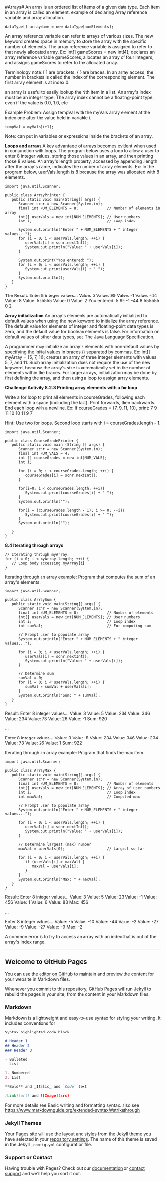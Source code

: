 #Arrays#
An array is an ordered list of items of a given data type. 
Each item in an array is called an element.
example of declaring Array reference variable and array allocation.
```
dataType[] arrayName = new dataType[numElements];
```
An array reference variable can refer to arrays of various sizes. The new keyword creates space in memory to store the array with the specific number of elements. The array reference variable is assigned to refer to that newly allocated array. Ex: int[] gameScores = new int[4]; declares an array reference variable gameScores, allocates an array of four integers, and assigns gameScores to refer to the allocated array.

Terminology note: [ ] are brackets. { } are braces. In an array access, the number in brackets is called the index of the corresponding element.
The first array element is at index 0.

an array is useful to easily lookup the Nth item in a list.
An array's index must be an integer type. The array index cannot be a floating-point type, even if the value is 0.0, 1.0, etc

Example Problem:
Assign tempVal with the myVals array element at the index one after the value held in variable i.
```
tempVal = myVals[i+1];
```
Note: can put in variables or expressions inside the brackets of an array.

**Loops and arrays**
A key advantage of arrays becomes evident when used in conjunction with loops. The program below uses a loop to allow a user to enter 8 integer values, storing those values in an array, and then printing those 8 values.
An array's length property, accessed by appending .length after the array's name, indicates the number of array elements. Ex: In the program below, userVals.length is 8 because the array was allocated with 8 elements.

```
import java.util.Scanner;

public class ArrayPrinter {
   public static void main(String[] args) {
      Scanner scnr = new Scanner(System.in);
      final int NUM_ELEMENTS = 8;             // Number of elements in array
      int[] userVals = new int[NUM_ELEMENTS]; // User numbers
      int i;                                  // Loop index

      System.out.println("Enter " + NUM_ELEMENTS + " integer values...");
      for (i = 0; i < userVals.length; ++i) {
         userVals[i] = scnr.nextInt();
         System.out.println("Value: " + userVals[i]);
      }
      
      System.out.print("You entered: ");
      for (i = 0; i < userVals.length; ++i) {
         System.out.print(userVals[i] + " ");
      }
      System.out.println();
   }
}
```
The Result: 
Enter 8 integer values...
Value: 5
Value: 99
Value: -1
Value: -44
Value: 8
Value: 555555
Value: 0
Value: 2
You entered: 5 99 -1 -44 8 555555 0 2

**Array initialization**
An array's elements are automatically initialized to default values when using the new keyword to initialize the array reference. The default value for elements of integer and floating-point data types is zero, and the default value for boolean elements is false. For information on default values of other data types, see The Java Language Specification.

A programmer may initialize an array's elements with non-default values by specifying the initial values in braces {} separated by commas. Ex: int[] myArray = {5, 7, 11}; creates an array of three integer elements with values 5, 7, and 11. Such array initialization does not require the use of the new keyword, because the array's size is automatically set to the number of elements within the braces. For larger arrays, initialization may be done by first defining the array, and then using a loop to assign array elements.

**Challenge Activity 8.2.3 Printing array elements with a for loop**

Write a for loop to print all elements in courseGrades, following each element with a space (including the last). Print forwards, then backwards. End each loop with a newline. Ex: If courseGrades = {7, 9, 11, 10}, print:
7 9 11 10 
10 11 9 7 

Hint: Use two for loops. Second loop starts with i = courseGrades.length - 1.

```
import java.util.Scanner;

public class CourseGradePrinter {
   public static void main (String [] args) {
      Scanner scnr = new Scanner(System.in);
      final int NUM_VALS = 4;
      int [] courseGrades = new int[NUM_VALS];
      int i;

      for (i = 0; i < courseGrades.length; ++i) {
         courseGrades[i] = scnr.nextInt();
      }

      for(i=0; i < courseGrades.length; ++i){
         System.out.print(courseGrades[i] + " ");
      }
      System.out.println("");
      
      for(i = (courseGrades.length - 1); i >= 0; --i){
         System.out.print(courseGrades[i] + " ");
      }
      System.out.println("");

   }
}
```
**8.4 Iterating through arrays**
```
// Iterating through myArray
for (i = 0; i < myArray.length; ++i) {
   // Loop body accessing myArray[i]
}
```
Iterating through an array example: Program that computes the sum of an array's elements.

```
import java.util.Scanner;

public class ArraySum {
   public static void main(String[] args) {
      Scanner scnr = new Scanner(System.in);
      final int NUM_ELEMENTS = 8;             // Number of elements
      int[] userVals = new int[NUM_ELEMENTS]; // User numbers
      int i;                                  // Loop index
      int sumVal;                             // For computing sum

      // Prompt user to populate array
      System.out.println("Enter " + NUM_ELEMENTS + " integer values...");
      
      for (i = 0; i < userVals.length; ++i) {
         userVals[i] = scnr.nextInt();
         System.out.println("Value: " + userVals[i]);
      }

      // Determine sum
      sumVal = 0;
      for (i = 0; i < userVals.length; ++i) {
         sumVal = sumVal + userVals[i];
      }
      System.out.println("Sum: " + sumVal);
   }
}
```
Result:
Enter 8 integer values...
Value: 3
Value: 5
Value: 234
Value: 346
Value: 234
Value: 73
Value: 26
Value: -1
Sum: 920

...

Enter 8 integer values...
Value: 3
Value: 5
Value: 234
Value: 346
Value: 234
Value: 73
Value: 26
Value: 1
Sum: 922

Iterating through an array example: Program that finds the max item.
```
import java.util.Scanner;

public class ArrayMax {
   public static void main(String[] args) {
      Scanner scnr = new Scanner(System.in);
      final int NUM_ELEMENTS = 8;             // Number of elements
      int[] userVals = new int[NUM_ELEMENTS]; // Array of user numbers
      int i;                                  // Loop index
      int maxVal;                             // Computed max

      // Prompt user to populate array
      System.out.println("Enter " + NUM_ELEMENTS + " integer values...");
      
      for (i = 0; i < userVals.length; ++i) {
         userVals[i] = scnr.nextInt();
         System.out.println("Value: " + userVals[i]);
      }

      // Determine largest (max) number
      maxVal = userVals[0];                   // Largest so far
      
      for (i = 0; i < userVals.length; ++i) {
         if (userVals[i] > maxVal) {
            maxVal = userVals[i];
         }
      }
      System.out.println("Max: " + maxVal);
   }
}
```
Result:
Enter 8 integer values...
Value: 3
Value: 5
Value: 23
Value: -1
Value: 456
Value: 1
Value: 6
Value: 83
Max: 456

...

Enter 8 integer values...
Value: -5
Value: -10
Value: -44
Value: -2
Value: -27
Value: -9
Value: -27
Value: -9
Max: -2

A common error is to try to access an array with an index that is out of the array's index range.



*******************************************************************************************************************************************************************
## Welcome to GitHub Pages

You can use the [editor on GitHub](https://github.com/float437/Programming1Notes/edit/gh-pages/index.md) to maintain and preview the content for your website in Markdown files.

Whenever you commit to this repository, GitHub Pages will run [Jekyll](https://jekyllrb.com/) to rebuild the pages in your site, from the content in your Markdown files.

### Markdown

Markdown is a lightweight and easy-to-use syntax for styling your writing. It includes conventions for

```markdown
Syntax highlighted code block

# Header 1
## Header 2
### Header 3

- Bulleted
- List

1. Numbered
2. List

**Bold** and _Italic_ and `Code` text

[Link](url) and ![Image](src)
```

For more details see [Basic writing and formatting syntax](https://docs.github.com/en/github/writing-on-github/getting-started-with-writing-and-formatting-on-github/basic-writing-and-formatting-syntax).
also see https://www.markdownguide.org/extended-syntax/#strikethrough 
### Jekyll Themes

Your Pages site will use the layout and styles from the Jekyll theme you have selected in your [repository settings](https://github.com/float437/Programming1Notes/settings/pages). The name of this theme is saved in the Jekyll `_config.yml` configuration file.

### Support or Contact

Having trouble with Pages? Check out our [documentation](https://docs.github.com/categories/github-pages-basics/) or [contact support](https://support.github.com/contact) and we’ll help you sort it out.
